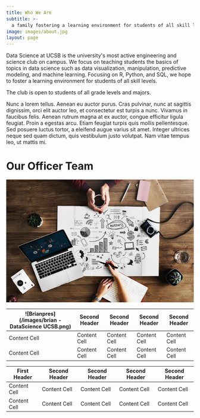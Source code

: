```yaml
---
title: Who We Are
subtitle: >-
  a family fostering a learning environment for students of all skill levels
image: images/about.jpg
layout: page
---
```





Data Science at UCSB is the university's most active engineering and science club on campus. We focus on teaching students the basics of topics in data science such as data visualization, manipulation, predictive modeling, and machine learning. Focusing on R, Python, and SQL, we hope to foster a learning environment for students of all skill levels.

The club is open to students of all grade levels and majors.

Nunc a lorem tellus. Aenean eu auctor purus. Cras pulvinar, nunc at sagittis dignissim, orci elit auctor leo, et consectetur est turpis a nunc. Vivamus in faucibus felis. Aenean rutrum magna at ex auctor, congue efficitur ligula feugiat. Proin a egestas arcu. Etiam feugiat turpis quis mollis pellentesque. Sed posuere luctus tortor, a eleifend augue varius sit amet. Integer ultrices neque sed quam dictum, quis vestibulum justo volutpat. Nam vitae tempus leo, ut mattis mi.

# Our Officer Team
![random picture](/images/11_thumb.jpg)

![Brianpres](/images/brian - DataScience UCSB.png) | Second Header  | Second Header  | Second Header  | Second Header
------------- | -------------  | -------------  | -------------  | -------------
Content Cell  | Content Cell   | Content Cell   | Content Cell   | Content Cell
Content Cell  | Content Cell   | Content Cell   | Content Cell   | Content Cell

First Header  | Second Header  | Second Header  | Second Header  | Second Header
------------- | -------------  | -------------  | -------------  | -------------
Content Cell  | Content Cell   | Content Cell   | Content Cell   | Content Cell
Content Cell  | Content Cell   | Content Cell   | Content Cell   | Content Cell

